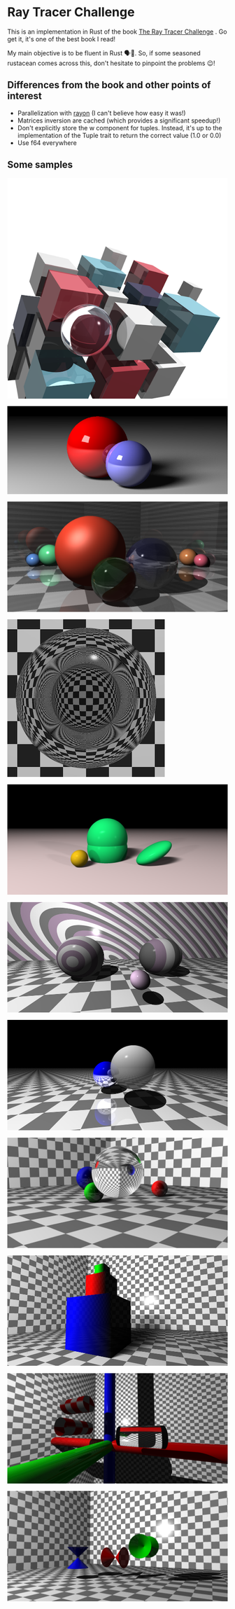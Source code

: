 # Ray Tracer Challenge

This is an implementation in Rust of the book [The Ray Tracer Challenge](http://www.raytracerchallenge.com) . Go get it, it's one of the best book I read!

My main objective is to be fluent in Rust 🗣🦀. So, if some seasoned rustacean comes across this, don't hesitate to pinpoint the problems 😉!

## Differences from the book and other points of interest
* Parallelization with [rayon](https://github.com/rayon-rs/rayon) (I can't believe how easy it was!)
* Matrices inversion are cached (which provides a significant speedup!)
* Don't explicitly store the w component for tuples. Instead, it's up to the implementation of the Tuple trait to return the correct value (1.0 or 0.0)
* Use f64 everywhere

## Some samples

![Cover](/samples/cover.png?raw=true "Cover")

![Shadow Glamour Shot](/samples/shadow-glamour-shot.png?raw=true "Shadow Glamour Shot")

![Reflect-Refract](/samples/reflect-refract.png?raw=true "Reflect Refract")

![Fresnel](/samples/fresnel.png?raw=true "Fresnel")

![Plane](/samples/ch09_plane.png?raw=true "Plane")

![Pattern](/samples/ch10_pattern.png?raw=true "Pattern")

![Reflection](/samples/ch11_reflection.png?raw=true "Reflection")

![Refraction](/samples/ch11_refraction.png?raw=true "Refraction")

![Cube](/samples/ch12_cube.png?raw=true "Cube")

![Cylinder](/samples/ch13_cylinder.png?raw=true "Cylinder")

![Cone](/samples/ch13_cone.png?raw=true "Cone")

